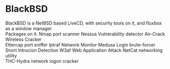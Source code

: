 BlackBSD
========

BlackBSD is a NetBSD based LiveCD, with security tools on it, and fluxbox as a window manager.  
Packages on it.  Nmap port scanner   	 Nessus Vulnerability detector   	 Air-Crack Wireless Cracker   	 
Ettercap port sniffer   	 Iptraf Network Monitor    Medusa Login brute-forcer   	 
Snort Intrucion Detection   	 W3af Web Application Attack   	 NetCat networking utility   	 
THC-Hydra network logon cracker

